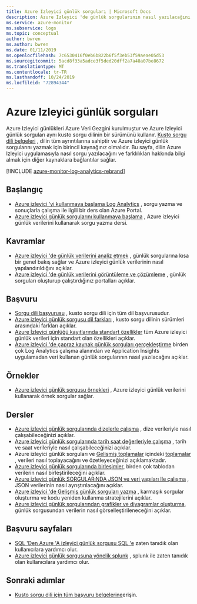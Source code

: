 ```yaml
---
title: Azure Izleyici günlük sorguları | Microsoft Docs
description: Azure Izleyici 'de günlük sorgularının nasıl yazılacağını öğrenmek için kaynaklara başvurular.
ms.service: azure-monitor
ms.subservice: logs
ms.topic: conceptual
author: bwren
ms.author: bwren
ms.date: 01/11/2019
ms.openlocfilehash: 7c6530416f0eb6b822b6f5f3eb53f59aeae05d53
ms.sourcegitcommit: 5acd8f33a5adce3f5ded20dff2a7a48a07be8672
ms.translationtype: MT
ms.contentlocale: tr-TR
ms.lasthandoff: 10/24/2019
ms.locfileid: "72894344"
---
```

# <a name="azure-monitor-log-queries"></a>Azure Izleyici günlük sorguları
Azure Izleyici günlükleri Azure Veri Gezgini kurulmuştur ve Azure Izleyici günlük sorguları aynı kusto sorgu dilinin bir sürümünü kullanır. [Kusto sorgu dili belgeleri](/azure/kusto/query) , dilin tüm ayrıntılarına sahiptir ve Azure izleyici günlük sorgularını yazmak için birincil kaynağınız olmalıdır. Bu sayfa, dilin Azure Izleyici uygulamasıyla nasıl sorgu yazılacağını ve farklılıkları hakkında bilgi almak için diğer kaynaklara bağlantılar sağlar.

[!INCLUDE [azure-monitor-log-analytics-rebrand](../../../includes/azure-monitor-log-analytics-rebrand.md)]

## <a name="getting-started"></a>Başlangıç

- [Azure izleyici 'yi kullanmaya başlama Log Analytics](get-started-portal.md) , sorgu yazma ve sonuçlarla çalışma ile ilgili bir ders olan Azure Portal.
- [Azure izleyici günlük sorgularını kullanmaya başlama](get-started-queries.md) , Azure izleyici günlük verilerini kullanarak sorgu yazma dersi.

## <a name="concepts"></a>Kavramlar
- [Azure izleyici 'de günlük verilerini analiz etmek](../../azure-monitor/log-query/log-query-overview.md) , günlük sorgularına kısa bir genel bakış sağlar ve Azure izleyici günlük verilerinin nasıl yapılandırıldığını açıklar.
- [Azure izleyici 'de günlük verilerini görüntüleme ve çözümleme](../../azure-monitor/log-query/portals.md) , günlük sorguları oluşturup çalıştırdığınız portalları açıklar.

## <a name="reference"></a>Başvuru

- [Sorgu dili başvurusu](/azure/kusto/query) , kusto sorgu dili için tüm dil başvurusudur.
- [Azure izleyici günlük sorgusu dil farkları](data-explorer-difference.md) , kusto sorgu dilinin sürümleri arasındaki farkları açıklar.
- [Azure İzleyici günlüğü kayıtlarında standart özellikler](../../azure-monitor/platform/log-standard-properties.md) tüm Azure izleyici günlük verileri için standart olan özellikleri açıklar.
- [Azure izleyici 'de çapraz kaynak günlük sorguları gerçekleştirme](../../azure-monitor/log-query/cross-workspace-query.md) birden çok Log Analytics çalışma alanından ve Application Insights uygulamadan veri kullanan günlük sorgularının nasıl yazılacağını açıklar.


## <a name="examples"></a>Örnekler

- [Azure izleyici günlük sorgusu örnekleri](examples.md) , Azure izleyici günlük verilerini kullanarak örnek sorgular sağlar.



## <a name="lessons"></a>Dersler

- [Azure izleyici günlük sorgularında dizelerle çalışma](string-operations.md) , dize verileriyle nasıl çalışabileceğinizi açıklar.
- [Azure izleyici günlük sorgularında tarih saat değerleriyle çalışma](datetime-operations.md) , tarih ve saat verileriyle nasıl çalışabileceğinizi açıklar. 
- Azure izleyici günlük sorguları ve [Gelişmiş toplamalar](advanced-aggregations.md) içindeki [toplamalar](aggregations.md) , verileri nasıl toplayacağını ve özetleyeceğinizi açıklamaktadır.
- [Azure izleyici günlük sorgularında birleşimler,](joins.md) birden çok tablodan verilerin nasıl birleştirileceğini açıklar.
- [Azure izleyici günlük SORGULARıNDA JSON ve veri yapıları Ile çalışma](json-data-structures.md) , JSON verilerinin nasıl ayrıştırılacağını açıklar.
- [Azure izleyici 'de Gelişmiş günlük sorguları yazma](advanced-query-writing.md) , karmaşık sorgular oluşturma ve kodu yeniden kullanma stratejilerini açıklar.
- [Azure izleyici günlük sorgularından grafikler ve diyagramlar oluşturma,](charts.md) günlük sorgusundan verilerin nasıl görselleştirileneceğini açıklar.

## <a name="cheatsheets"></a>Başvuru sayfaları

-  [SQL 'Den Azure 'A izleyici günlük sorgusu SQL 'e](sql-cheatsheet.md) zaten tanıdık olan kullanıcılara yardımcı olur.
-  [Azure izleyici günlük sorgusuna yönelik splunk](splunk-cheatsheet.md) , splunk ile zaten tanıdık olan kullanıcılara yardımcı olur.
 
## <a name="next-steps"></a>Sonraki adımlar

- [Kusto sorgu dili için tüm başvuru belgelerine](/azure/kusto/query/)erişin.
